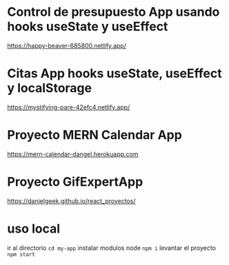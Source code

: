 
# Control de presupuesto App usando hooks useState y useEffect
https://happy-beaver-685800.netlify.app/

# Citas App hooks useState, useEffect y localStorage <br>
https://mystifying-pare-42efc4.netlify.app/

# Proyecto MERN Calendar App <br>
https://mern-calendar-dangel.herokuapp.com

# Proyecto GifExpertApp <br>
https://danielgeek.github.io/react_proyectos/

# uso local
ir al directorio
`cd my-app`
instalar modulos node
`npm i`
levantar el proyecto
`npm start`